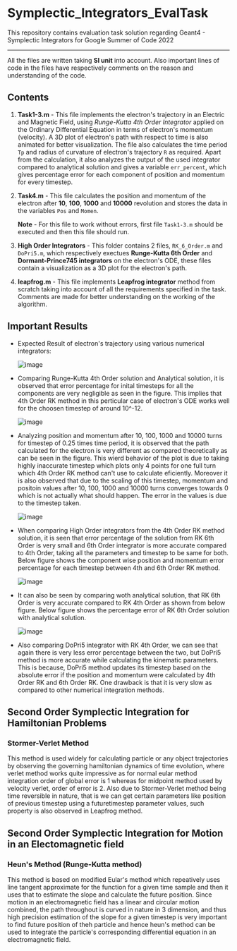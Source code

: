 # Symplectic_Integrators_EvalTask
This repository contains evaluation task solution regarding Geant4 - Symplectic Integrators for Google Summer of Code 2022

-------
All the files are written taking **SI unit** into account. Also important lines of code in the files have respectively comments on the reason and understanding of the code.

## Contents

  1. **Task1-3.m** - This file implements the electron's trajectory in an Electric and Magnetic Field, using *Runge-Kutta 4th Order Integrator* applied on the Ordinary Differential Equation in terms of electron's momentum (velocity). A 3D plot of electron's path with respect to time is also animated for better visualization. The file also calculates the time period `Tp` and radius of curvature of electron's trajectory `R` as required. Apart from the calculation, it also analyzes the output of the used integrator compared to analytical solution and gives a variable `err_percent`, which gives percentage error for each component of position and momentum for every timestep.
  2. **Task4.m** - This file calculates the position and momentum of the electron after **10**, **100**, **1000** and **10000** revolution and stores the data in the variables `Pos` and `Momen`.
  
      **Note** - For this file to work without errors, first file `Task1-3.m` should be executed and then this file should run.
  
  3. **High Order Integrators** - This folder contains 2 files, `RK_6_Order.m` and `DoPri5.m`, which respectively exectues **Runge-Kutta 6th Order** and **Dormant-Prince745 integrators** on the electron's ODE, these files contain a visualization as a 3D plot for the electron's path.
  4. **leapfrog.m** - This file implements **Leapfrog integrator** method from scratch taking into account of all the requirements specified in the task. Comments are made for better understanding on the working of the algorithm.


## Important Results

* Expected Result of electron's trajectory using various numerical integrators:

    ![image](https://user-images.githubusercontent.com/69386934/161440164-2b53a04c-457d-45ba-8bfa-12927515ad38.png)

* Comparing Runge-Kutta 4th Order solution and Analytical solution, it is observed that error percentage for inital timesteps for all the components are very negligible as seen in the figure. This implies that 4th Order RK method in this perticular case of electron's ODE works well for the choosen timestep of around 10^-12.

    ![image](https://user-images.githubusercontent.com/69386934/161437498-80faddd9-191e-4f36-b21c-6c5fd9c3ea61.png)
    
* Analyzing position and momentum after 10, 100, 1000 and 10000 turns for timestep of 0.25 times time period, it is observed that the path calculated for the electron is very different as compared theoretically as can be seen in the figure. This wierd behavior of the plot is due to taking highly inaccurate timestep which plots only 4 points for one full turn which 4th Order RK method can't use to calculate eficiently. Moreover it is also observed that due to the scaling of this timestep, momentum and positoin values after 10, 100, 1000 and 10000 turns converges towards 0 which is not actually what should happen. The error in the values is due to the timestep taken. 

    ![image](https://user-images.githubusercontent.com/69386934/161438498-e3a84840-f1b9-48ea-91ca-51be8d279444.png)
    
* When comparing High Order integrators from the 4th Order RK method solution, it is seen that error percentage of the solution from RK 6th Order is very small and 6th Order integrator is more accurate compared to 4th Order, taking all the parameters and timestep to be same for both. Below figure shows the component wise position and momentum error percentage for each timestep between 4th and 6th Order RK method.

    ![image](https://user-images.githubusercontent.com/69386934/161439096-a9ccff94-4d4e-4fd1-b2f9-4b9bcd0366b8.png)  
    
* It can also be seen by comparing woth analytical solution, that RK 6th Order is very accurate compared to RK 4th Order as shown from below figure. Below figure shows the percentage error of RK 6th Order solution with analytical solution.

    ![image](https://user-images.githubusercontent.com/69386934/161439426-4075ea42-6829-46b0-a7b2-688f670e8dae.png)
    
* Also comparing DoPri5 integrator with RK 4th Order, we can see that again there is very less error percentage between the two, but DoPri5 method is more accurate while calculating the kinematic parameters. This is because, DoPri5 method updates its timestep based on the absolute error if the position and momentum were calculated by 4th Order RK and 6th Order RK. One drawback is that it is very slow as compared to other numerical integration methods.

## Second Order Symplectic Integration for Hamiltonian Problems

### Stormer-Verlet Method

This method is used widely for calculating particle or any object trajectories by observing the governing hamiltonian dynamics of time evolution, where verlet method works quite impressive as for normal eular method integration order of global error is 1 whereas for midpoint method used by velocity verlet, order of error is 2. Also due to Stormer-Verlet method being time reversible in nature, that is we can get certain parameters like position of previous timestep using a futuretimestep parameter values, such property is also observed in Leapfrog method.

## Second Order Symplectic Integration for Motion in an Electomagnetic field

### Heun's Method (Runge-Kutta method)

This method is based on modified Eular's method which repeatively uses line tangent approximate for the function for a given time sample and then it uses that to estimate the slope and calculate the future position. Since motion in an electromagnetic field has a linear and circular motion combined, the path throughout is curved in nature in 3 dimension, and thus high precision estimation of the slope for a given timestep is very important to find future position of theh particle and hence heun's method can be used to integrate the particle's corresponding differential equation in an electromagnetic field.
